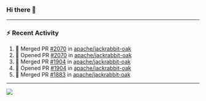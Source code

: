 ### Hi there 👋

---

### :zap: Recent Activity

<!--START_SECTION:activity-->
1. 🎉 Merged PR [#2070](https://github.com/apache/jackrabbit-oak/pull/2070) in [apache/jackrabbit-oak](https://github.com/apache/jackrabbit-oak)
2. 💪 Opened PR [#2070](https://github.com/apache/jackrabbit-oak/pull/2070) in [apache/jackrabbit-oak](https://github.com/apache/jackrabbit-oak)
3. 🎉 Merged PR [#1904](https://github.com/apache/jackrabbit-oak/pull/1904) in [apache/jackrabbit-oak](https://github.com/apache/jackrabbit-oak)
4. 💪 Opened PR [#1904](https://github.com/apache/jackrabbit-oak/pull/1904) in [apache/jackrabbit-oak](https://github.com/apache/jackrabbit-oak)
5. 🎉 Merged PR [#1883](https://github.com/apache/jackrabbit-oak/pull/1883) in [apache/jackrabbit-oak](https://github.com/apache/jackrabbit-oak)
<!--END_SECTION:activity-->

---

<!--
**fabriziofortino/fabriziofortino** is a ✨ _special_ ✨ repository because its `README.md` (this file) appears on your GitHub profile.

Here are some ideas to get you started:

- 🔭 I’m currently working on ...
- 🌱 I’m currently learning ...
- 👯 I’m looking to collaborate on ...
- 🤔 I’m looking for help with ...
- 💬 Ask me about ...
- 📫 How to reach me: ...
- 😄 Pronouns: ...
- ⚡ Fun fact: ...
-->
![](https://komarev.com/ghpvc/?username=fabriziofortino)
